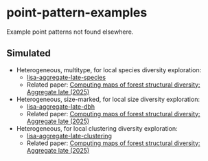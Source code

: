 # point-pattern-examples

Example point patterns not found elsewhere.

## Simulated


- Heterogeneous, multitype, for local species diversity exploration:
  - [lisa-aggregate-late-species](data/lisa-aggregate-late-species.csv)
  - Related paper: [Computing maps of forest structural diversity: Aggregate late (2025)](https://doi.org/10.1016/j.ecolind.2025.114046)
- Heterogeneous, size-marked, for local size diversity exploration:
  - [lisa-aggregate-late-dbh](data/lisa-aggregate-late-dbh.csv)
  - Related paper: [Computing maps of forest structural diversity: Aggregate late (2025)](https://doi.org/10.1016/j.ecolind.2025.114046)
- Heterogeneous, for local clustering diversity exploration:
  - [lisa-aggregate-late-clustering](data/lisa-aggregate-late-clustering.csv)
  - Related paper: [Computing maps of forest structural diversity: Aggregate late (2025)](https://doi.org/10.1016/j.ecolind.2025.114046)
